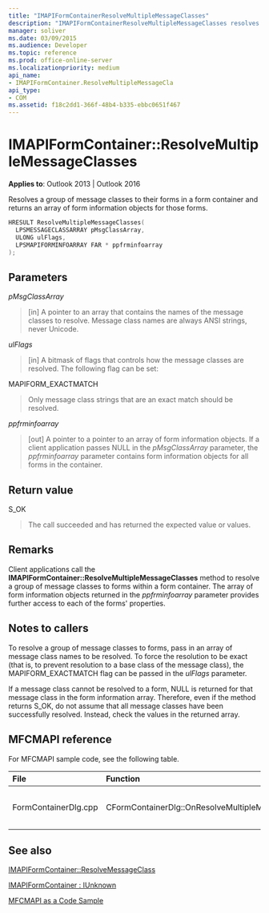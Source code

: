 ```yaml
---
title: "IMAPIFormContainerResolveMultipleMessageClasses"
description: "IMAPIFormContainerResolveMultipleMessageClasses resolves a group of message classes to their forms in a form container and returns form information objects."
manager: soliver
ms.date: 03/09/2015
ms.audience: Developer
ms.topic: reference
ms.prod: office-online-server
ms.localizationpriority: medium
api_name:
- IMAPIFormContainer.ResolveMultipleMessageCla
api_type:
- COM
ms.assetid: f18c2dd1-366f-48b4-b335-ebbc0651f467
---
```


# IMAPIFormContainer::ResolveMultipleMessageClasses

  
  
**Applies to**: Outlook 2013 | Outlook 2016 
  
Resolves a group of message classes to their forms in a form container and returns an array of form information objects for those forms.
  
```cpp
HRESULT ResolveMultipleMessageClasses(
  LPSMESSAGECLASSARRAY pMsgClassArray,
  ULONG ulFlags,
  LPSMAPIFORMINFOARRAY FAR * ppfrminfoarray
);
```

## Parameters

 _pMsgClassArray_
  
> [in] A pointer to an array that contains the names of the message classes to resolve. Message class names are always ANSI strings, never Unicode.
    
 _ulFlags_
  
> [in] A bitmask of flags that controls how the message classes are resolved. The following flag can be set:
    
MAPIFORM_EXACTMATCH 
  
> Only message class strings that are an exact match should be resolved.
    
 _ppfrminfoarray_
  
> [out] A pointer to a pointer to an array of form information objects. If a client application passes NULL in the _pMsgClassArray_ parameter, the  _ppfrminfoarray_ parameter contains form information objects for all forms in the container. 
    
## Return value

S_OK 
  
> The call succeeded and has returned the expected value or values.
    
## Remarks

Client applications call the **IMAPIFormContainer::ResolveMultipleMessageClasses** method to resolve a group of message classes to forms within a form container. The array of form information objects returned in the _ppfrminfoarray_ parameter provides further access to each of the forms' properties. 
  
## Notes to callers

To resolve a group of message classes to forms, pass in an array of message class names to be resolved. To force the resolution to be exact (that is, to prevent resolution to a base class of the message class), the MAPIFORM_EXACTMATCH flag can be passed in the _ulFlags_ parameter. 
  
If a message class cannot be resolved to a form, NULL is returned for that message class in the form information array. Therefore, even if the method returns S_OK, do not assume that all message classes have been successfully resolved. Instead, check the values in the returned array.
  
## MFCMAPI reference

For MFCMAPI sample code, see the following table.
  
|**File**|**Function**|**Comment**|
|:-----|:-----|:-----|
|FormContainerDlg.cpp  <br/> |CFormContainerDlg::OnResolveMultipleMessageClasses  <br/> |MFCMAPI uses the **IMAPIFormContainer::ResolveMultipleMessageClasses** method to locate a form that is associated with a set of message classes. |
   
## See also



[IMAPIFormContainer::ResolveMessageClass](imapiformcontainer-resolvemessageclass.md)
  
[IMAPIFormContainer : IUnknown](imapiformcontaineriunknown.md)


[MFCMAPI as a Code Sample](mfcmapi-as-a-code-sample.md)

